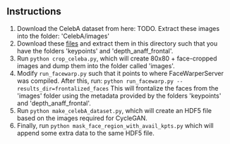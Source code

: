 ## Instructions

1. Download the CelebA dataset from here: TODO.
   Extract these images into the folder: 'CelebA/images'
2. Download these [files](https://mega.nz/#!kLZzXKgT!DZKWca3rERDYQfQ7KTcdMW1yqtoNaO6M5tylY39cVI8) and extract them in this directory
   such that you have the folders 'keypoints' and 'depth_anaff_frontal'.
3. Run `python crop_celeba.py`, which will create 80x80 + face-cropped
   images and dump them into the folder called 'images'.
4. Modify `run_facewarp.py` such that it points to where FaceWarperServer
   was compiled. After this, run:
   `python run_facewarp.py --results_dir=frontalized_faces`
   This will frontalize the faces from the 'images' folder using the
   metadata provided by the folders 'keypoints' and 'depth_anaff_frontal'.
5. Run `python make_celebA_dataset.py`, which will create an HDF5 file
   based on the images required for CycleGAN.
6. Finally, run `python mask_face_region_with_avail_kpts.py` which
   will append some extra data to the same HDF5 file.
